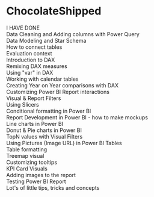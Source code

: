 # ChocolateShipped
I HAVE DONE  
Data Cleaning and Adding columns with Power Query  
Data Modeling and Star Schema    
How to connect tables  
Evaluation context  
Introduction to DAX  
Remixing DAX measures  
Using "var" in DAX  
Working with calendar tables  
Creating Year on Year comparisons with DAX  
Customizing Power BI Report interactions  
Visual & Report Filters  
Using Slicers  
Conditional formatting in Power BI  
Report Development in Power BI - how to make mockups  
Line charts in Power BI  
Donut & Pie charts in Power BI  
TopN values with Visual Filters  
Using Pictures (Image URL) in Power BI Tables  
Table formatting  
Treemap visual  
Customizing tooltips  
KPI Card Visuals  
Adding images to the report  
Testing Power BI Report  
Lot's of little tips, tricks and concepts
